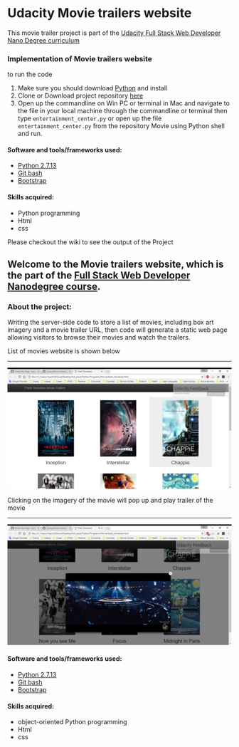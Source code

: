 # Udacity Movie trailers website

This movie trailer project is part of the 
[Udacity Full Stack Web Developer Nano Degree curriculum](https://www.udacity.com/course/full-stack-web-developer-nanodegree--nd004)


### Implementation of Movie trailers website
to run the code
1. Make sure you should download [Python](https://www.python.org/downloads/) and install
2. Clone or Download project repository [here](https://github.com/vjvijayg/movie_trailer_website)
3. Open up the commandline on Win PC or terminal in Mac and navigate to the file in your local machine through the commandline or terminal
   then type `entertainment_center.py` or open up the file `entertainment_center.py` from the repository Movie using Python shell and run.
   
#### Software and tools/frameworks used:
* [Python 2.7.13](https://www.python.org/downloads/) 
* [Git bash](https://git-scm.com/downloads)
* [Bootstrap](http://bootstrapdocs.com/v3.0.3/docs/getting-started/)

#### Skills acquired:
* Python programming
* Html
* css

Please checkout the wiki to see the output of the Project


## Welcome to the Movie trailers website, which is the part of the [Full Stack Web Developer Nanodegree course](https://www.udacity.com/course/full-stack-web-developer-nanodegree--nd004).

### About the project:
Writing the server-side code to store a list of movies, including box art imagery and a movie trailer URL, then code will generate a static web page allowing visitors to browse their movies and watch the trailers.

List of movies website is shown below
***

![Screenshot of the website Image](https://github.com/vjvijayg/movie_trailer_website/blob/master/Screenshot1.png?raw=true)

Clicking on the imagery of the movie will pop up and play trailer of the movie
***

![Screenshot of the trailer website](https://github.com/vjvijayg/movie_trailer_website/blob/master/Screenshot2.png?raw=true)

#### Software and tools/frameworks used:
* [Python 2.7.13](https://www.python.org/downloads/) 
* [Git bash](https://git-scm.com/downloads)
* [Bootstrap](http://bootstrapdocs.com/v3.0.3/docs/getting-started/)

#### Skills acquired:
* object-oriented Python programming
* Html
* css
